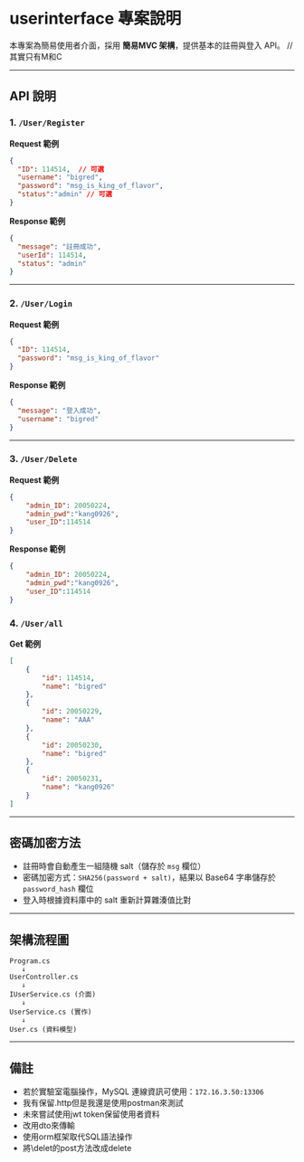 # userinterface 專案說明

本專案為簡易使用者介面，採用 **簡易MVC 架構**，提供基本的註冊與登入 API。 //其實只有M和C

---

## API 說明

### 1. `/User/Register`

**Request 範例**
```json
{
  "ID": 114514,  // 可選
  "username": "bigred",
  "password": "msg_is_king_of_flavor",
  "status":"admin" // 可選
}
```

**Response 範例**
```json
{
  "message": "註冊成功",
  "userId": 114514,
  "status": "admin"
}
```

---

### 2. `/User/Login`

**Request 範例**
```json
{
  "ID": 114514,
  "password": "msg_is_king_of_flavor"
}
```

**Response 範例**
```json
{
  "message": "登入成功",
  "username": "bigred"
}
```

---

### 3. `/User/Delete`

**Request 範例**
```json
{
    "admin_ID": 20050224,
    "admin_pwd":"kang0926",
    "user_ID":114514
}
```

**Response 範例**
```json
{
    "admin_ID": 20050224,
    "admin_pwd":"kang0926",
    "user_ID":114514
}
```
### 4. `/User/all`

**Get 範例**
```json
[
    {
        "id": 114514,
        "name": "bigred"
    },
    {
        "id": 20050229,
        "name": "AAA"
    },
    {
        "id": 20050230,
        "name": "bigred"
    },
    {
        "id": 20050231,
        "name": "kang0926"
    }
]
```
---

## 密碼加密方法

- 註冊時會自動產生一組隨機 salt（儲存於 `msg` 欄位）
- 密碼加密方式：`SHA256(password + salt)`，結果以 Base64 字串儲存於 `password_hash` 欄位
- 登入時根據資料庫中的 salt 重新計算雜湊值比對

---

## 架構流程圖

```
Program.cs
   ↓
UserController.cs
   ↓
IUserService.cs (介面)
   ↓
UserService.cs (實作)
   ↓
User.cs (資料模型)
```

---

## 備註

- 若於實驗室電腦操作，MySQL 連線資訊可使用：`172.16.3.50:13306`
- 我有保留.http但是我還是使用postman來測試
- 未來嘗試使用jwt token保留使用者資料
- 改用dto來傳輸
- 使用orm框架取代SQL語法操作
- 將\delet的post方法改成delete

